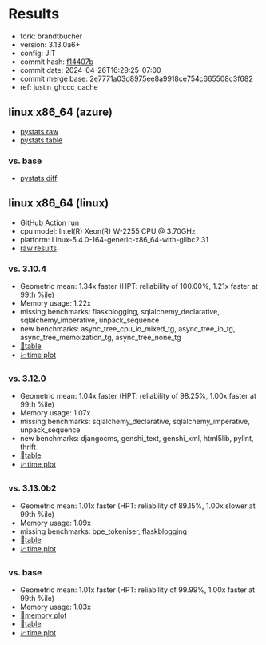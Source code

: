 # Results

- fork: brandtbucher
- version: 3.13.0a6+
- config: JIT
- commit hash: [f14407b](https://github.com/brandtbucher/cpython/commit/f14407b)
- commit date: 2024-04-26T16:29:25-07:00
- commit merge base: [2e7771a03d8975ee8a9918ce754c665508c3f682](https://github.com/brandtbucher/cpython/commit/2e7771a03d8975ee8a9918ce754c665508c3f682)
- ref: justin_ghccc_cache

## linux x86_64 (azure)

- [pystats raw](bm-20240426-azure-x86_64-brandtbucher-justin_ghccc_cache-3.13.0a6%2B-f14407b-pystats.json)
- [pystats table](bm-20240426-azure-x86_64-brandtbucher-justin_ghccc_cache-3.13.0a6%2B-f14407b-pystats.md)

### vs. base

- [pystats diff](bm-20240426-azure-x86_64-brandtbucher-justin_ghccc_cache-3.13.0a6%2B-f14407b-pystats-vs-base.md)

## linux x86_64 (linux)

- [GitHub Action run](https://github.com/faster-cpython/benchmarking/actions/runs/8855508011)
- cpu model: Intel(R) Xeon(R) W-2255 CPU @ 3.70GHz
- platform: Linux-5.4.0-164-generic-x86_64-with-glibc2.31
- [raw results](bm-20240426-linux-x86_64-brandtbucher-justin_ghccc_cache-3.13.0a6%2B-f14407b.json)

### vs. 3.10.4

- Geometric mean: 1.34x faster (HPT: reliability of 100.00%, 1.21x faster at 99th %ile)
- Memory usage: 1.22x
- missing benchmarks: flaskblogging, sqlalchemy_declarative, sqlalchemy_imperative, unpack_sequence
- new benchmarks: async_tree_cpu_io_mixed_tg, async_tree_io_tg, async_tree_memoization_tg, async_tree_none_tg
- [📄table](bm-20240426-linux-x86_64-brandtbucher-justin_ghccc_cache-3.13.0a6%2B-f14407b-vs-3.10.4.md)
- [📈time plot](bm-20240426-linux-x86_64-brandtbucher-justin_ghccc_cache-3.13.0a6%2B-f14407b-vs-3.10.4.svg)

### vs. 3.12.0

- Geometric mean: 1.04x faster (HPT: reliability of 98.25%, 1.00x faster at 99th %ile)
- Memory usage: 1.07x
- missing benchmarks: sqlalchemy_declarative, sqlalchemy_imperative, unpack_sequence
- new benchmarks: djangocms, genshi_text, genshi_xml, html5lib, pylint, thrift
- [📄table](bm-20240426-linux-x86_64-brandtbucher-justin_ghccc_cache-3.13.0a6%2B-f14407b-vs-3.12.0.md)
- [📈time plot](bm-20240426-linux-x86_64-brandtbucher-justin_ghccc_cache-3.13.0a6%2B-f14407b-vs-3.12.0.svg)

### vs. 3.13.0b2

- Geometric mean: 1.01x faster (HPT: reliability of 89.15%, 1.00x slower at 99th %ile)
- Memory usage: 1.09x
- missing benchmarks: bpe_tokeniser, flaskblogging
- [📄table](bm-20240426-linux-x86_64-brandtbucher-justin_ghccc_cache-3.13.0a6%2B-f14407b-vs-3.13.0b2.md)
- [📈time plot](bm-20240426-linux-x86_64-brandtbucher-justin_ghccc_cache-3.13.0a6%2B-f14407b-vs-3.13.0b2.svg)

### vs. base

- Geometric mean: 1.01x faster (HPT: reliability of 99.99%, 1.00x faster at 99th %ile)
- Memory usage: 1.03x
- [🧠memory plot](bm-20240426-linux-x86_64-brandtbucher-justin_ghccc_cache-3.13.0a6%2B-f14407b-vs-base-mem.svg)
- [📄table](bm-20240426-linux-x86_64-brandtbucher-justin_ghccc_cache-3.13.0a6%2B-f14407b-vs-base.md)
- [📈time plot](bm-20240426-linux-x86_64-brandtbucher-justin_ghccc_cache-3.13.0a6%2B-f14407b-vs-base.svg)

